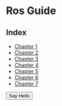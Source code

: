 # Ros Guide
## Index
* [Chapter 1](https://jovinsav.github.io/Rosworkshop/chapter1.html)
* [Chapter 2](https://jovinsav.github.io/Rosworkshop/chapter2.html)
* [Chapter 3](https://jovinsav.github.io/Rosworkshop/chapter3.html)
* [Chapter 4](https://jovinsav.github.io/Rosworkshop/chapter4.html)
* [Chapter 5](https://jovinsav.github.io/Rosworkshop/chapter5.html)
* [Chapter 6](https://jovinsav.github.io/Rosworkshop/chapter6.html)
* [Chapter 7](https://jovinsav.github.io/Rosworkshop/chapter7.html)

<script type = "text/javascript" src = "myscript.js" ></script>
 <script type = "text/javascript">
         <!--
            document.write("Hello World")
         //-->
      </script>
      
 <input type = "button" onclick = "sayHello()" value = "Say Hello" />
